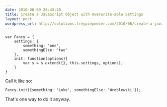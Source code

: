 ```yaml
---
date: 2010-06-09 20:43:20
title: Create a JavaScript Object with Overwrite-able Settings
layout: post
wordpress_url: http://solutions.treypiepmeier.com/2010/06/create-a-javascript-object-with-overwrite-able-settings/
---
```

	var Fancy = {
		settings: {
			something: 'one',
			somethingElse: 'two'
		},
		init: function(options){
			var s = $.extend({}, this.settings, options);
		}
	}

Call it like so:

	Fancy.init({something: 'Luke', somethingElse: 'Wroblewski'});

That's one way to do it anyway.